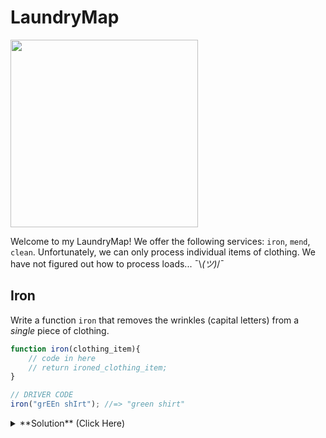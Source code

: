 # LaundryMap

<img src="https://media.giphy.com/media/bCvO8biVh8WyI/giphy.gif" width=300px placeholder="iron man">

Welcome to my LaundryMap! We offer the following services: `iron`, `mend`, `clean`. Unfortunately, we can only process individual items of clothing. We have not figured out how to process loads... ¯\\_(ツ)_/¯

## Iron
Write a function `iron` that removes the wrinkles (capital letters) from a *single* piece of clothing.

``` javascript
function iron(clothing_item){
    // code in here
    // return ironed_clothing_item;
}

// DRIVER CODE
iron("grEEn shIrt"); //=> "green shirt"
```

<details>
<summary>**Solution** (Click Here)</summary>
<br>
```js
function iron(clothing_item){
    return clothing_item.toLowerCase();
}

iron("grEEn shIrt"); //=> "green shirt"
```
</details>

#### Ironing Load - Sample Data

```
// input
var wrinkled_clothes = [
  "grEEn shIrt",
  "TubE sockS",
  "TIe Dye shIrt",
  "gray pants",
  "HAndKerChief",
  "whItE bLousE"
]

// expected output
var expected_ironed_clothes = [
  "green shirt",
  "tube socks",
  "tie dye shirt",
  "gray pants",
  "handkerchief",
  "white blouse"
]
```

<hr>
<hr>
<hr>

## Mend

Write a function `mend` that repairs/removes the holes ("/") in a *single* piece of clothing.

``` javascript
function mend(clothing_item){
    // code in here
    // return mended_clothing_item;
}

// DRIVER CODE
mend("tu/be socks"); //=> "tube socks"
```

<details>
<summary>**Solution** (Click Here)</summary>
<br>
```js
function mend(clothing_item){
    return clothing_item.replace("/", "");
}

mend("tu/be socks"); //=> "tube socks"
```
</details>

#### Mending Load - Sample Data
```
// input
var torn_clothes = [
  "knit swe/ater",
  "tu/be socks",
  "blue je/ans",
  "whit/e blouse"
]

// expected output
var expected_mended_clothes = [
  "knit sweater",
  "tube socks",
  "blue jeans",
  "white blouse"
]
```

<hr>
<hr>
<hr>

## Clean

Write a function `clean` that removes the dirt ("*") from a *single* piece of clothing.

``` javascript
function clean(clothing_item){
    // code in here
    // return clean_clothing_item;
}

clean("*blue shirt"); //=> "blue shirt"
```

<details>
<summary>**Solution** (Click Here)</summary>
<br>
```js
function clean(clothing_item){
    return clothing_item.replace("*", "");
}

clean("*blue shirt"); //=> "blue shirt"
```
</details>

#### Cleaning Load - Sample Data
```
var dirty_clothes = [
  "*blue shirt",
  "argyle s*ocks",
  "u*gly sweater",
  "brown plaid pa*nts",
  "paisl*ey dress shirt"
]

var expected_clean_clothes = [
  "blue shirt",
  "argyle socks",
  "ugly sweater",
  "brown plaid pants",
  "paisley dress shirt"
]
```

<hr>
<hr>
<hr>

## Core Challenge: Help us process loads!
Can you help the LaundryMap process an *entire* load of laundry, not just individual clothing items?

Given the inputs and expected output, specified above, how would you generate the `expected` output?

> **Hint**: You're going to need to loop (or iterate!) over the clothes in each load of laundry!

## Solutions

<details>
<summary>**Using a painful manual approach** (Click Here)</summary>
<br>
```js
function iron(clothing_item){
    return clothing_item.toLowerCase();
}

var output = [];

output.push( iron(wrinkled_clothes[0]) );
output.push( iron(wrinkled_clothes[1]) );
output.push( iron(wrinkled_clothes[2]) );
output.push( iron(wrinkled_clothes[3]) );
output.push( iron(wrinkled_clothes[4]) );
output.push( iron(wrinkled_clothes[5]) );

console.log("ironed:", output);
```
</details>

<details>
<summary>**Using a `for` loop** (Click Here)</summary>
<br>
```js
function iron(clothing_item){
    return clothing_item.toLowerCase();
}

var output = [];

for(var i=0; i<wrinkled_clothes.length; i++){
    output.push( iron(wrinkled_clothes[i]) );   
}

console.log("ironed:", output);
```
</details>

<details>
<summary>**Using the `forEach` method** (Click Here)</summary>
<br>
```js
function iron(clothing_item){
    return clothing_item.toLowerCase();
}

var output = [];

wrinkled_clothes.forEach(function process_item(item){
    output.push( iron(item) );   
})

console.log("ironed:", output);
```
</details>

<details>
<summary>**Using the `map` method** (Click Here)</summary>
<br>
```js
function iron(clothing_item){
    return clothing_item.toLowerCase();
}

var output = wrinkled_clothes.map(iron);

console.log("ironed:", output);
```

This works too:
```js
var output = wrinkled_clothes.map(function iron(clothing_item){
    return clothing_item.toLowerCase();
});

console.log("ironed:", output);
```
</details>

<hr>
<hr>
<hr>

## Bonus: Processing Batches
The Boss is thrilled we can `iron`, `mend`, and `clean` an entire load of clothing. Let's take it a step further -- let's wrap it all up in a single mega `doBatch` function that uses `iron`, `mend` and `clean` internally!

```js
// copy your `iron`, `mend`, `clean` functions up here (but do not modify!)

function doBatch(clothes){
    // your code here
}

doBatch(["pLe*A/tED SKirt", "f*AncY T/Ie"]);
//=> ["pleated skirt", "fancy tie"]
```

<details>
<summary>**Solution** (Click Here)</summary>
<br>
```js
function doBatch(clothes) {
    return iron(mend(clean(clothes)));
}

doBatch(["pLe*A/tED SKirt", "f*AncY T/Ie"]);
//=> ["pleated skirt", "fancy tie"]
```
</details>

#### Super Bonus: Batches of batches
How would you process *loads and loads* of customer clothes, all at once? (and return/output them all at once too!)

<details>
<summary>**Solution** (Click Here)</summary>
<br>
```js
function doBatches(loads_of_clothes) {
    return loads_of_clothes.map(function(clothes){
        return clothes.map(function(item){
            return iron(mend(clean(item)));
        });
    });
}

doBatches([
    ["pLe*A/tED SKirt", "f*AncY T/Ie"], // e.g. customer 1
    ["cumber*bund"],                    //      customer 2
    ["rEd tuX/edo", "red* soCks"]       //      customer 3
]);

//=> [
//     ["pLeated skirt", "fancy tie"],
//     ["cumberbund"],
//     ["red tuxedo", "red socks"]
//   ]
```
</details>

<hr>
<hr>
<hr>

## Stretch: Professional Sorts!
The Boss thinks it will make us look more professional if we sort the laundry alphabetically before returning it to the customer. Without modifying any of the functions you created above, how might you accomplish this goal?

<details>
<summary>**Solution** (Click Here)</summary>
<br>
```js
output.sort(); // easy!

console.log(output);
```
</details>


#### Mega-Stretch: Numeric Sort
Now sort it by the length of the string, longest to shortest. Like a tidy pyramid of clothes!

<details>
<summary>**Solution** (Click Here)</summary>
<br>
```js
output.sort(function(a,b){
    return a.length - b.length;
});

console.log(output);
```
</details>
